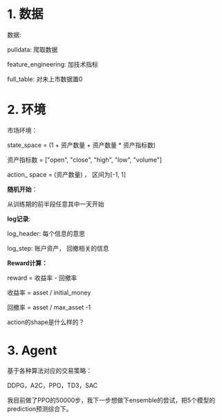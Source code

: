 # 1. 数据

数据:

pulldata: 爬取数据

feature_engineering: 加技术指标

full_table: 对未上市数据置0

# 2. 环境

市场环境：

state_space = (1 + 资产数量 + 资产数量 * 资产指标数)

资产指标数 = ["open", "close", "high", "low", "volume"]

action_ space = (资产数量)  ， 区间为[-1, 1]

**随机开始**：

从训练期的前半段任意其中一天开始

**log记录**:

log_header: 每个信息的意思

log_step: 账户资产， 回撤相关的信息

**Reward计算：**

reward = 收益率 - 回撤率

收益率 = asset / initial_money

回撤率 = asset / max_asset -1

action的shape是什么样的？

# 3. Agent

基于各种算法对应的交易策略：

DDPG，A2C，PPO，TD3，SAC

我目前做了PPO的50000步，我下一步想做下ensemble的尝试，把5个模型的prediction预测综合下。
